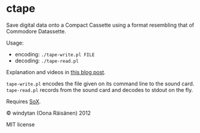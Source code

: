 ctape
=====

Save digital data onto a Compact Cassette using a format
resembling that of Commodore Datassette.

Usage:

* encoding: `./tape-write.pl FILE`
* decoding: `./tape-read.pl`

Explanation and videos in [this blog post](http://windytan.blogspot.fi/2012/08/vintage-bits-on-cassettes.html).

`tape-write.pl` encodes the file given on its command line to the sound card. `tape-read.pl` records from
the sound card and decodes to stdout on the fly.

Requires [SoX](http://sox.sourceforge.net/).

© windytan (Oona Räisänen) 2012

MIT license
